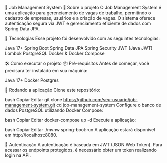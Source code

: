 🏢 Job Management System
📌 Sobre o projeto
O Job Management System é uma aplicação para gerenciamento de vagas de trabalho, permitindo o cadastro de empresas, usuários e a criação de vagas. O sistema oferece autenticação segura via JWT e gerenciamento eficiente de dados com Spring Data JPA.

🚀 Tecnologias
Esse projeto foi desenvolvido com as seguintes tecnologias:

Java 17+
Spring Boot
Spring Data JPA
Spring Security
JWT (Java JWT)
Lombok
PostgreSQL
Docker & Docker Compose

🛠️ Como executar o projeto
📦 Pré-requisitos
Antes de começar, você precisará ter instalado em sua máquina:

Java 17+
Docker
Postgres


🔧 Rodando a aplicação
Clone este repositório:

bash
Copiar
Editar
git clone https://github.com/seu-usuario/job-management-system.git
cd job-management-system
Configure o banco de dados PostgreSQL utilizando Docker Compose:

bash
Copiar
Editar
docker-compose up -d
Execute a aplicação:

bash
Copiar
Editar
./mvnw spring-boot:run
A aplicação estará disponível em http://localhost:8080.

🔐 Autenticação
A autenticação é baseada em JWT (JSON Web Token). Para acessar os endpoints protegidos, é necessário obter um token realizando login na API.
